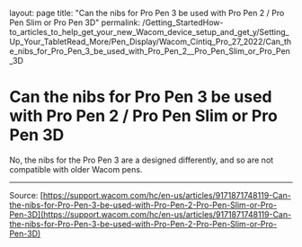 layout: page
title: "Can the nibs for Pro Pen 3 be used with Pro Pen 2 / Pro Pen Slim or Pro Pen 3D"
permalink: /Getting_StartedHow-to_articles_to_help_get_your_new_Wacom_device_setup_and_get_y/Setting_Up_Your_TabletRead_More/Pen_Display/Wacom_Cintiq_Pro_27_2022/Can_the_nibs_for_Pro_Pen_3_be_used_with_Pro_Pen_2__Pro_Pen_Slim_or_Pro_Pen_3D

# Can the nibs for Pro Pen 3 be used with Pro Pen 2 / Pro Pen Slim or Pro Pen 3D

No, the nibs for the Pro Pen 3 are a designed differently, and so are not compatible with older Wacom pens.

---
Source: [https://support.wacom.com/hc/en-us/articles/9171871748119-Can-the-nibs-for-Pro-Pen-3-be-used-with-Pro-Pen-2-Pro-Pen-Slim-or-Pro-Pen-3D](https://support.wacom.com/hc/en-us/articles/9171871748119-Can-the-nibs-for-Pro-Pen-3-be-used-with-Pro-Pen-2-Pro-Pen-Slim-or-Pro-Pen-3D)
